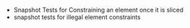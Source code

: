 * Snapshot Tests for Constraining an element once it is sliced 
* snapshot tests for illegal element constraints

